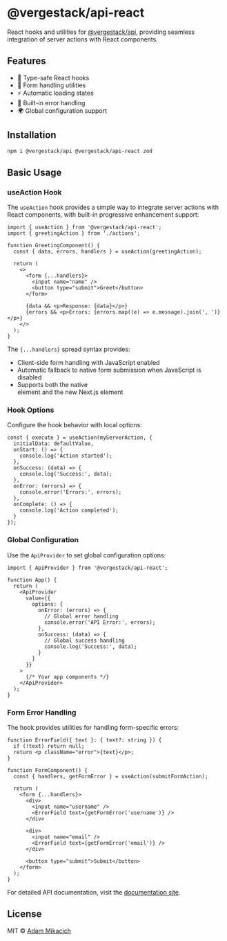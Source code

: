 # @vergestack/api-react

React hooks and utilities for [@vergestack/api](https://www.npmjs.com/package/@vergestack/api), providing seamless integration of server actions with React components.

## Features

- 🎣 Type-safe React hooks
- 🎯 Form handling utilities
- ⚡ Automatic loading states
- 🚦 Built-in error handling
- 🌍 Global configuration support

## Installation

```bash
npm i @vergestack/api @vergestack/api-react zod
```

## Basic Usage

### useAction Hook

The `useAction` hook provides a simple way to integrate server actions with React components, with built-in progressive enhancement support:

```tsx
import { useAction } from '@vergestack/api-react';
import { greetingAction } from './actions';

function GreetingComponent() {
  const { data, errors, handlers } = useAction(greetingAction);

  return (
    <>
      <form {...handlers}>
        <input name="name" />
        <button type="submit">Greet</button>
      </form>

      {data && <p>Response: {data}</p>}
      {errors && <p>Errors: {errors.map((e) => e.message).join(', ')}</p>}
    </>
  );
}
```

The `{...handlers}` spread syntax provides:

- Client-side form handling with JavaScript enabled
- Automatic fallback to native form submission when JavaScript is disabled
- Supports both the native <form> element and the new Next.js <Form> element

### Hook Options

Configure the hook behavior with local options:

```tsx
const { execute } = useAction(myServerAction, {
  initialData: defaultValue,
  onStart: () => {
    console.log('Action started');
  },
  onSuccess: (data) => {
    console.log('Success:', data);
  },
  onError: (errors) => {
    console.error('Errors:', errors);
  },
  onComplete: () => {
    console.log('Action completed');
  }
});
```

### Global Configuration

Use the `ApiProvider` to set global configuration options:

```tsx
import { ApiProvider } from '@vergestack/api-react';

function App() {
  return (
    <ApiProvider
      value={{
        options: {
          onError: (errors) => {
            // Global error handling
            console.error('API Error:', errors);
          },
          onSuccess: (data) => {
            // Global success handling
            console.log('Success:', data);
          }
        }
      }}
    >
      {/* Your app components */}
    </ApiProvider>
  );
}
```

### Form Error Handling

The hook provides utilities for handling form-specific errors:

```tsx
function ErrorField({ text }: { text?: string }) {
  if (!text) return null;
  return <p className="error">{text}</p>;
}

function FormComponent() {
  const { handlers, getFormError } = useAction(submitFormAction);

  return (
    <form {...handlers}>
      <div>
        <input name="username" />
        <ErrorField text={getFormError('username')} />
      </div>

      <div>
        <input name="email" />
        <ErrorField text={getFormError('email')} />
      </div>

      <button type="submit">Submit</button>
    </form>
  );
}
```

For detailed API documentation, visit the [documentation site](https://vergestack.com/docs/api).

## License

MIT © [Adam Mikacich](https://github.com/AdamMikacich)
